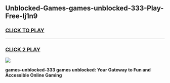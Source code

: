 
## Unblocked-Games-games-unblocked-333-Play-Free-lj1n9
<h3>
<a href="https://premium76.site?title=games-unblocked-333&ref=10A">CLICK TO PLAY</a></h3>
<hr>

<h3>
<a href="https://premium76.site?title=games-unblocked-333&ref=10A">CLICK 2 PLAY</a>
  
</h3>

<a href="https://premium76.site?title=games-unblocked-333&ref=10A"><img src="https://clearcache.store/games.png"></a>


**games-unblocked-333 games unblocked: Your Gateway to Fun and Accessible Online Gaming**
